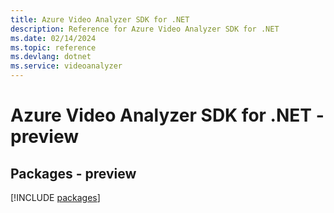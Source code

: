 ```yaml
---
title: Azure Video Analyzer SDK for .NET
description: Reference for Azure Video Analyzer SDK for .NET
ms.date: 02/14/2024
ms.topic: reference
ms.devlang: dotnet
ms.service: videoanalyzer
---
```

# Azure Video Analyzer SDK for .NET - preview
## Packages - preview
[!INCLUDE [packages](video-analyzer-index.md)]